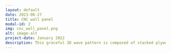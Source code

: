 ```yaml
---
layout: default
date: 2023-06-27 
title: CNC wall panel
modal-id: 2
img: cnc_wall_panel.png
alt: image-alt
project-date: January 2022
description: This graceful 3D wave pattern is composed of stacked plywood layers cut to shape using a CNC router.
---
```

